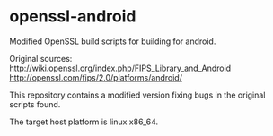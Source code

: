 openssl-android
===============

Modified OpenSSL build scripts for building for android.

Original sources:
http://wiki.openssl.org/index.php/FIPS_Library_and_Android
http://openssl.com/fips/2.0/platforms/android/

This repository contains a modified version fixing bugs
in the original scripts found.

The target host platform is linux x86_64.
